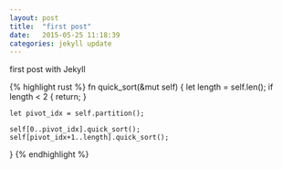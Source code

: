 ```yaml
---
layout: post
title:  "first post"
date:   2015-05-25 11:18:39
categories: jekyll update
---
```

first post with Jekyll

{% highlight rust %}
fn quick_sort(&mut self) {
	let length = self.len();
	if length < 2 { return; }

	let pivot_idx = self.partition();

	self[0..pivot_idx].quick_sort();
	self[pivot_idx+1..length].quick_sort();
}
{% endhighlight %}